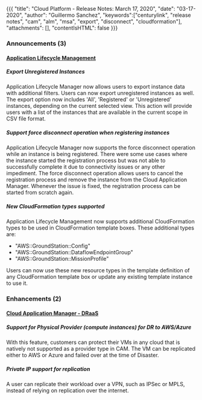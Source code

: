 {{{
"title": "Cloud Platform - Release Notes: March 17, 2020",
"date": "03-17-2020",
"author": "Guillermo Sanchez",
"keywords":["centurylink", "release notes", "cam", "alm", "msa", "export", "disconnect", "cloudformation"],
"attachments": [],
"contentIsHTML": false
}}}

### Announcements (3)

#### [Application Lifecycle Management](https://www.ctl.io/cloud-application-manager/application-lifecycle-management/)

##### Export Unregistered Instances

Application Lifecycle Manager now allows users to export instance data with additional filters.  Users can now export unregistered instances as well. The export option now includes 'All', 'Registered' or 'Unregistered' instances, depending on the current selected view.  This action will provide users with a list of the instances that are available in the current scope in CSV file format.

##### Support force disconnect operation when registering instances

Application Lifecycle Manager now supports the force disconnect operation while an instance is being registered. There were some use cases where the instance started the registration process but was not able to successfully complete it due to connectivity issues or any other impediment. The force disconnect operation allows users to cancel the registration process and remove the instance from the Cloud Application Manager. Whenever the issue is fixed, the registration process can be started from scratch again.

##### New CloudFormation types supported

Application Lifecycle Management now supports additional CloudFormation types to be used in CloudFormation template boxes. These additional types are:

* "AWS::GroundStation::Config"
* "AWS::GroundStation::DataflowEndpointGroup"
* "AWS::GroundStation::MissionProfile"

Users can now use these new resource types in the template definition of any CloudFormation template box or update any existing template instance to use it.

### Enhancements (2)

#### [Cloud Application Manager - DRaaS](https://www.ctl.io/managed-services/disaster-recovery/)

##### Support for Physical Provider (compute instances) for DR to AWS/Azure

With this feature, customers can protect their VMs in any cloud that is natively not supported as a provider type in CAM. The VM can be replicated either to AWS or Azure and failed over at the time of Disaster.

##### Private IP support for replication

A user can replicate their workload over a VPN, such as IPSec or MPLS, instead of relying on replication over the internet.
